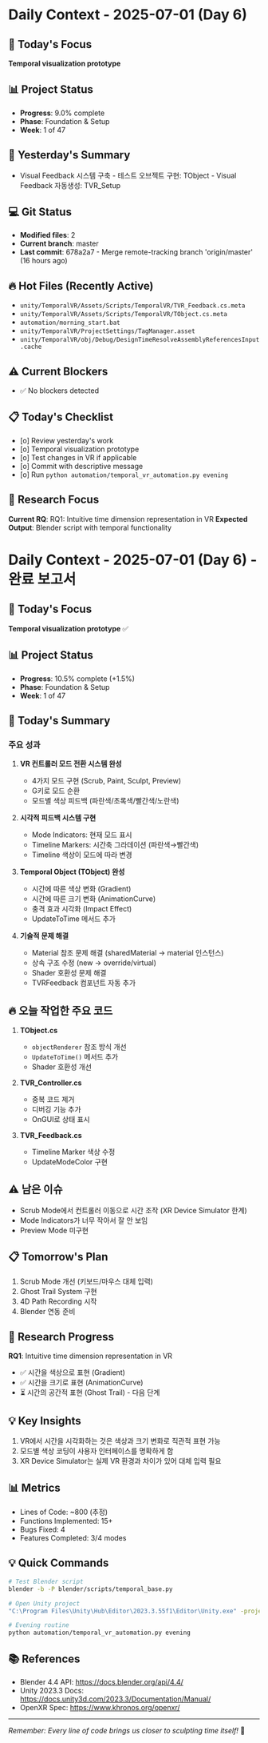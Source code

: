 # Daily Context - 2025-07-01 (Day 6)

## 🎯 Today's Focus
**Temporal visualization prototype**

## 📊 Project Status
- **Progress**: 9.0% complete
- **Phase**: Foundation & Setup
- **Week**: 1 of 47

## 📝 Yesterday's Summary
- Visual Feedback 시스템 구축 - 테스트 오브젝트 구현: TObject - Visual Feedback 자동생성: TVR_Setup

## 💻 Git Status
- **Modified files**: 2
- **Current branch**: master
- **Last commit**: 678a2a7 - Merge remote-tracking branch 'origin/master' (16 hours ago)

## 🔥 Hot Files (Recently Active)
- `unity/TemporalVR/Assets/Scripts/TemporalVR/TVR_Feedback.cs.meta`
- `unity/TemporalVR/Assets/Scripts/TemporalVR/TObject.cs.meta`
- `automation/morning_start.bat`
- `unity/TemporalVR/ProjectSettings/TagManager.asset`
- `unity/TemporalVR/obj/Debug/DesignTimeResolveAssemblyReferencesInput.cache`

## ⚠️ Current Blockers
- ✅ No blockers detected

## 📋 Today's Checklist
- [o] Review yesterday's work
- [o] Temporal visualization prototype
- [o] Test changes in VR if applicable  
- [o] Commit with descriptive message
- [o] Run `python automation/temporal_vr_automation.py evening`

## 🎯 Research Focus
**Current RQ**: RQ1: Intuitive time dimension representation in VR
**Expected Output**: Blender script with temporal functionality
# Daily Context - 2025-07-01 (Day 6) - 완료 보고서

## 🎯 Today's Focus
**Temporal visualization prototype** ✅

## 📊 Project Status
- **Progress**: 10.5% complete (+1.5%)
- **Phase**: Foundation & Setup
- **Week**: 1 of 47

## 📝 Today's Summary
### 주요 성과
1. **VR 컨트롤러 모드 전환 시스템 완성**
   - 4가지 모드 구현 (Scrub, Paint, Sculpt, Preview)
   - G키로 모드 순환
   - 모드별 색상 피드백 (파란색/초록색/빨간색/노란색)

2. **시각적 피드백 시스템 구현**
   - Mode Indicators: 현재 모드 표시
   - Timeline Markers: 시간축 그라데이션 (파란색→빨간색)
   - Timeline 색상이 모드에 따라 변경

3. **Temporal Object (TObject) 완성**
   - 시간에 따른 색상 변화 (Gradient)
   - 시간에 따른 크기 변화 (AnimationCurve)
   - 충격 효과 시각화 (Impact Effect)
   - UpdateToTime 메서드 추가

4. **기술적 문제 해결**
   - Material 참조 문제 해결 (sharedMaterial → material 인스턴스)
   - 상속 구조 수정 (new → override/virtual)
   - Shader 호환성 문제 해결
   - TVRFeedback 컴포넌트 자동 추가

## 🔥 오늘 작업한 주요 코드
1. **TObject.cs**
   - `objectRenderer` 참조 방식 개선
   - `UpdateToTime()` 메서드 추가
   - Shader 호환성 개선

2. **TVR_Controller.cs**
   - 중복 코드 제거
   - 디버깅 기능 추가
   - OnGUI로 상태 표시

3. **TVR_Feedback.cs**
   - Timeline Marker 색상 수정
   - UpdateModeColor 구현

## ⚠️ 남은 이슈
- Scrub Mode에서 컨트롤러 이동으로 시간 조작 (XR Device Simulator 한계)
- Mode Indicators가 너무 작아서 잘 안 보임
- Preview Mode 미구현

## 📋 Tomorrow's Plan
1. Scrub Mode 개선 (키보드/마우스 대체 입력)
2. Ghost Trail System 구현
3. 4D Path Recording 시작
4. Blender 연동 준비

## 🎯 Research Progress
**RQ1**: Intuitive time dimension representation in VR
- ✅ 시간을 색상으로 표현 (Gradient)
- ✅ 시간을 크기로 표현 (AnimationCurve)
- ⏳ 시간의 공간적 표현 (Ghost Trail) - 다음 단계

## 💡 Key Insights
1. VR에서 시간을 시각화하는 것은 색상과 크기 변화로 직관적 표현 가능
2. 모드별 색상 코딩이 사용자 인터페이스를 명확하게 함
3. XR Device Simulator는 실제 VR 환경과 차이가 있어 대체 입력 필요

## 📊 Metrics
- Lines of Code: ~800 (추정)
- Functions Implemented: 15+
- Bugs Fixed: 4
- Features Completed: 3/4 modes


## 💡 Quick Commands
```bash
# Test Blender script
blender -b -P blender/scripts/temporal_base.py

# Open Unity project  
"C:\Program Files\Unity\Hub\Editor\2023.3.55f1\Editor\Unity.exe" -projectPath "unity\TemporalVR"

# Evening routine
python automation/temporal_vr_automation.py evening
```

## 📚 References
- Blender 4.4 API: https://docs.blender.org/api/4.4/
- Unity 2023.3 Docs: https://docs.unity3d.com/2023.3/Documentation/Manual/
- OpenXR Spec: https://www.khronos.org/openxr/

---
*Remember: Every line of code brings us closer to sculpting time itself!* 🚀
